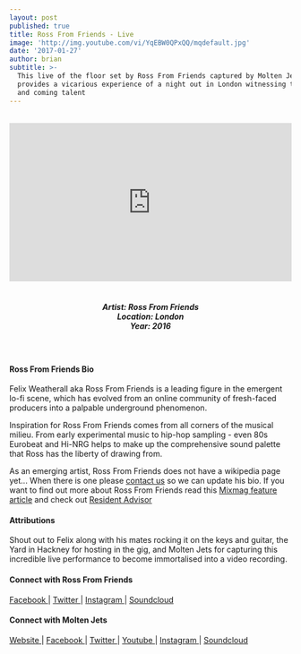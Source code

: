 ```yaml
---
layout: post
published: true
title: Ross From Friends - Live
image: 'http://img.youtube.com/vi/YqEBW0QPxQQ/mqdefault.jpg'
date: '2017-01-27'
author: brian
subtitle: >-
  This live of the floor set by Ross From Friends captured by Molten Jets
  provides a vicarious experience of a night out in London witnessing top UK up
  and coming talent
---
```

<style>.embed-container { position: relative; padding-bottom: 56.25%; height: 0; overflow: hidden; max-width: 100%; } .embed-container iframe, .embed-container object, .embed-container embed { position: absolute; top: 0; left: 0; width: 100%; height: 100%; }</style><br />
<div class="embed-container">
<iframe allowfullscreen="" frameborder="0" height="315" src="https://www.youtube.com/embed/YqEBW0QPxQQ?rel=0" width="560"></iframe></div>
<br>
<h5 style="text-align: center;">
Artist: Ross From Friends <br>
Location: London <br>
Year: 2016
</h5>
<br>


#### Ross From Friends Bio

Felix Weatherall aka Ross From Friends is a leading figure in the emergent lo-fi scene, which has evolved from an online community of fresh-faced producers into a palpable underground phenomenon.

Inspiration for Ross From Friends comes from all corners of the musical milieu. From early experimental music to hip-hop sampling - even 80s Eurobeat and Hi-NRG helps to make up the comprehensive sound palette that Ross has the liberty of drawing from.

As an emerging artist, Ross From Friends does not have a wikipedia page yet... When there is one please [contact us](http://www.rwz.io/contact) so we can update his bio. If you want to find out more about Ross From Friends read this [Mixmag feature article](http://mixmag.net/feature/impact-ross-from-friends) and check out [Resident Advisor](https://www.residentadvisor.net/dj/rossfromfriends-uk/biography)

#### Attributions

Shout out to Felix along with his mates rocking it on the keys and guitar, the Yard in Hackney for hosting in the gig, and Molten Jets for capturing this incredible live performance to become immortalised into a video recording.

#### Connect with Ross From Friends

<a class="fa fa-facebook" href="https://www.facebook.com/RossFromFriendsMusic" target="_blank"> Facebook </a> |
<a class="fa fa-twitter" href="https://twitter.com/russfrumfrunds" target="_blank"> Twitter </a> |
<a class="fa fa-instagram" href="https://www.instagram.com/rossfromfrens" target="_blank"> Instagram </a> |
<a class="fa fa-soundcloud" href="https://soundcloud.com/rossfromfriends" target="_blank"> Soundcloud </a> 


#### Connect with Molten Jets

<a class="fa fa-globe" href="http://www.moltenjets.com/" target="_blank"> Website </a> |
<a class="fa fa-facebook" href="https://www.facebook.com/moltenjets" target="_blank"> Facebook </a> |
<a class="fa fa-twitter" href="https://twitter.com/molten_jets" target="_blank"> Twitter </a> |
<a class="fa fa-youtube" href="https://www.youtube.com/moltenjets" target="_blank"> Youtube </a> |
<a class="fa fa-instagram" href="https://www.instagram.com/molten_jets" target="_blank"> Instagram </a> |
<a class="fa fa-soundcloud" href="https://soundcloud.com/moltenjets" target="_blank"> Soundcloud </a>
